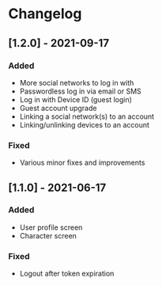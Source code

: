 # Changelog

## [1.2.0] - 2021-09-17

### Added
- More social networks to log in with
- Passwordless log in via email or SMS
- Log in with Device ID (guest login)
- Guest account upgrade
- Linking a social network(s) to an account
- Linking/unlinking devices to an account

### Fixed
- Various minor fixes and improvements

## [1.1.0] - 2021-06-17

### Added
- User profile screen
- Character screen

### Fixed
- Logout after token expiration
